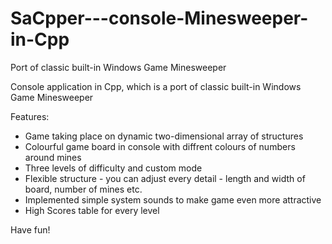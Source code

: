 # SaCpper---console-Minesweeper-in-Cpp
Port of classic built-in Windows Game Minesweeper

Console application in Cpp, which is a port of classic built-in Windows Game Minesweeper

Features:

- Game taking place on dynamic two-dimensional array of structures
- Colourful game board in console with diffrent colours of numbers around mines 
- Three levels of difficulty and custom mode 
- Flexible structure - you can adjust every detail - length and width of board, number of mines etc.
- Implemented simple system sounds to make game even more attractive
- High Scores table for every level

Have fun!
